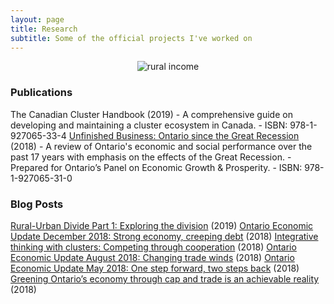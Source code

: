 ```yaml
---
layout: page
title: Research
subtitle: Some of the official projects I've worked on
---
```


<p align="center">
  <img alt="rural income"
  src="{{ site.baseurl }}/img/icap-logo.png"/>
</p>

<h3>Publications </h3>
The Canadian Cluster Handbook (2019)
   - A comprehensive guide on developing and maintaining a cluster ecosystem in Canada.
   - ISBN: 978-1-927065-33-4

<a href="https://www.competeprosper.ca/work/annual-reports/unfinished-business-ontario-since-the-great-recession">
Unfinished Business: Ontario since the Great Recession</a> (2018) 
  - A review of Ontario's economic and social performance over the past 17 years with emphasis on the effects of the Great Recession.
  - Prepared for Ontario’s Panel on Economic Growth & Prosperity.
  - ISBN: 978-1-927065-31-0


<h3> Blog Posts </h3>
<a href="https://www.competeprosper.ca/blog/rural-urban-divide-part-1">
Rural-Urban Divide Part 1: Exploring the division</a> (2019)

<a href="https://www.competeprosper.ca/blog/ontario-economic-update-december-2018-strong-economy-creeping-debt">
Ontario Economic Update December 2018: Strong economy, creeping debt</a> (2018)

<a href="https://www.competeprosper.ca/blog/integrative-thinking-with-clusters-competing-through-cooperation">
Integrative thinking with clusters: Competing through cooperation</a> (2018)

<a href="https://www.competeprosper.ca/blog/ontario-economic-update-august-2018-changing-trade-winds">
Ontario Economic Update August 2018: Changing trade winds</a> (2018)

<a href="https://www.competeprosper.ca/blog/ontario-economic-update-may-2018-one-step-forward-two-steps-back">
Ontario Economic Update May 2018: One step forward, two steps back</a> (2018)

<a href="https://www.competeprosper.ca/blog/greening-ontarios-economy-through-cap-and-trade-is-an-achievable-reality">
Greening Ontario’s economy through cap and trade is an achievable reality</a> (2018)

